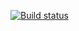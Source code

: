 [![Build status](https://ci.appveyor.com/api/projects/status/ynafwbl5jvbm5okd?svg=true)](https://ci.appveyor.com/project/Sheinart/api1-mihpm)
